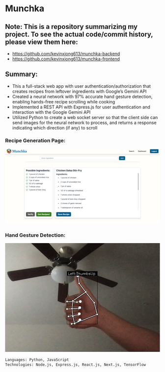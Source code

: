 # Munchka

## Note: This is a repository summarizing my project. To see the actual code/commit history, please view them here:
- https://github.com/kevinxiong613/munchka-backend
- https://github.com/kevinxiong613/munchka-frontend

## Summary:
- This a full-stack web app with user authentication/authorization that creates recipes from leftover ingredients with Google’s Gemini API
- Created a neural network with 97% accurate hand gesture detection, enabling hands-free recipe scrolling while cooking
- Implemented a REST API with Express.js for user authentication and interaction with the Google Gemini API
- Utilized Python to create a web socket server so that the client side can send images for the neural network to process, and returns a response indicating which direction (if any) to scroll

### Recipe Generation Page:
![alt text](https://raw.githubusercontent.com/kevinxiong613/munchka/main/recipeUI.png)

### Hand Gesture Detection:
![alt text](https://raw.githubusercontent.com/kevinxiong613/munchka/main/handDetect.png)

```text
Languages: Python, JavaScript
Technologies: Node.js, Express.js, React.js, Next.js, TensorFlow
